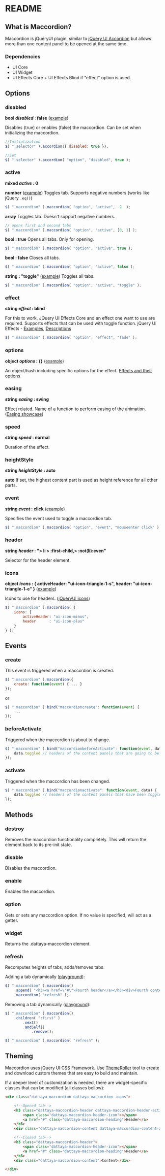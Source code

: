 # README

## What is Maccordion?

Maccordion is jQueryUI plugin, similar to [jQuery UI Accordion](http://jqueryui.com/demos/accordion/) but allows
more than one content panel to be opened at the same time.

### Dependencies

* UI Core
* UI Widget
* UI Effects Core + UI Effects Blind if "effect" option is used.

## Options
### disabled
**bool *disabled* : false** ([example](http://jsfiddle.net/Dattaya/VsByz/))

Disables (true) or enables (false) the maccordion. Can be set when initializing the maccordion.


```js
//Initialization
$( ".selector" ).accordion({ disabled: true });

//Set
$( ".selector" ).accordion( "option", "disabled", true );
```
### active
**mixed *active* : 0**

**number** ([example](http://jsfiddle.net/Dattaya/g5w25/)) 
Toggles tab. Supports negative numbers (works like jQuery ```.eq()```)

```js
$( ".maccordion" ).maccordion( "option", "active", -2  );
```

**array**
Toggles tab. Doesn't support negative numbers.

```js
// opens first and second tabs
$( ".maccordion" ).maccordion( "option", "active", [0, 1] );
```

**bool : true**
Opens all tabs. Only for opening.

```js
$( ".maccordion" ).maccordion( "option", "active", true );
```

**bool : false**
Closes all tabs.

```js
$( ".maccordion" ).maccordion( "option", "active", false );
```

**string : "toggle"** ([example](http://jsfiddle.net/Dattaya/UeGVn/)) 
Toggles all tabs.

```js
$( ".maccordion" ).maccordion( "option", "active", "toggle" );
```

### effect
**string *effect* : blind**

For this to work, JQuery UI Effects Core and an effect one want to use are required. Supports effects that can be used with toggle function.
jQuery UI Effects - [Examples](http://jqueryui.com/demos/effect/ ), [Descriptions](http://docs.jquery.com/UI/Effects) 

```js
$( ".maccordion" ).maccordion( "option", "effect", "fade" );
```

### options
**object *options* : {}** ([example](http://jsfiddle.net/Dattaya/VetAB/)) 

An object/hash including specific options for the effect. [Effects and their options](http://docs.jquery.com/UI/Effects#Individual_effects) 

### easing
**string *easing* : swing**

Effect related. Name of a function to perform easing of the animation. ([Easing showcase](http://jqueryui.com/demos/effect/#easing)) 

### speed
**string *speed* : normal**

Duration of the effect.

### heightStyle
**string *heightStyle* : auto**

**auto** 
If set, the highest content part is used as height reference for all other parts. 

### event
**string *event* : click** ([example](http://jsfiddle.net/Dattaya/CL7Mm/)) 

Specifies the event used to toggle a maccordion tab.

```js
$( ".maccordion" ).maccordion( "option", "event", "mouseenter click" );
```

### header
**string *header* : "> li > :first-child,> :not(li):even"**

Selector for the header element.

### icons 
**object *icons* : { activeHeader: "ui-icon-triangle-1-s", header: "ui-icon-triangle-1-e" }** 
([example](http://jsfiddle.net/Dattaya/NwJe8/)) 

Icons to use for headers. ([jQueryUI icons](http://jqueryui.com/themeroller/#icons)) 

```js
$( ".maccordion" ).maccordion( {
    icons: {
        activeHeader: "ui-icon-minus",
        header      : "ui-icon-plus"
    } 
} );
```

## Events
### create

This event is triggered when a maccordion is created.

```js
$( ".maccordion" ).maccordion({
    create: function(event) { ... }
});
```

or

```js
$( ".maccordion" ).bind("maccordioncreate": function(event) { 
    ... 
});
```

### beforeActivate

Triggered when the maccordion is about to change. 

```js
$( ".maccordion" ).bind("maccordionbeforeActivate": function(event, data) { 
    data.toggled // headers of the content panels that are going to be toggled.
});
```

### activate

Triggered when the maccordion has been changed.

```js
$( ".maccordion" ).bind("maccordionactivate": function(event, data) {
    data.toggled // headers of the content panels that have been toggled.
});
```

## Methods

### destroy

Removes the maccordion functionality completely. This will return the element back to its pre-init state.

### disable

Disables the maccordion.

### enable

Enables the maccordion.

### option

Gets or sets any maccordion option. If no value is specified, will act as a getter.


### widget

Returns the .dattaya-maccordion element.

### refresh

Recomputes heights of tabs, adds/removes tabs.

Adding a tab dynamically ([playground](http://jsfiddle.net/Dattaya/pMM8T/)):

```js
$( ".maccordion" ).maccordion()
    .append( "<h3><a href=\"#\">Fourth header</a></h3><div>Fourth content</div>" )
    .maccordion( "refresh" );
```

Removing a tab dynamically ([playground](http://jsfiddle.net/Dattaya/rPbUL/)):

```js
$( ".maccordion" ).maccordion()
    .children( ":first" )
        .next()
        .andSelf()
            .remove();

$( ".maccordion" ).maccordion( "refresh" );

```

## Theming

Maccordion uses jQuery UI CSS Framework. Use [ThemeRoller](http://jqueryui.com/themeroller/) tool to create and download custom themes that are easy to build and maintain. 

If a deeper level of customization is needed, there are widget-specific classes that can be modified (all classes bellow):  

```html
<div class="dattaya-maccordion dattaya-maccordion-icons">

    <!--Opened tab-->
    <h3 class="dattaya-maccordion-header dattaya-maccordion-header-active">
        <span class="dattaya-maccordion-header-icon"></span>
        <a href="#" class="dattaya-maccordion-heading">Header</a>
    </h3>
    <div class="dattaya-maccordion-content dattaya-maccordion-content-active">Content</div>

    <!--Closed tab-->
    <h3 class="dattaya-maccordion-header">
        <span class="dattaya-maccordion-header-icon"></span>
        <a href="#" class="dattaya-maccordion-heading">Header</a>
    </h3>
    <div class="dattaya-maccordion-content">Content</div>

</div>
```